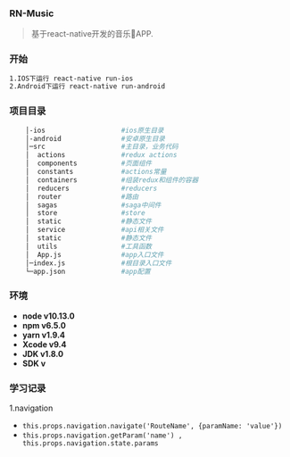 ### RN-Music
> 基于react-native开发的音乐🎵APP.

### 开始
```bash
1.IOS下运行 react-native run-ios
2.Android下运行 react-native run-android
```

### 项目目录
```bash
    │-ios                   #ios原生目录
    │-android               #安卓原生目录
    │─src                   #主目录，业务代码
    │  actions              #redux actions
    │  components           #页面组件
    │  constants            #actions常量
    │  containers           #组装redux和组件的容器
    │  reducers             #reducers
    │  router               #路由
    │  sagas                #saga中间件
    │  store                #store
    │  static               #静态文件
    │  service              #api相关文件
    │  static               #静态文件
    │  utils                #工具函数
    │  App.js               #app入口文件
    │─index.js              #根目录入口文件
    └─app.json              #app配置
```
### 环境

* **node  v10.13.0**
* **npm   v6.5.0**
* **yarn  v1.9.4**
* **Xcode v9.4**
* **JDK   v1.8.0**
* **SDK   v**

### 学习记录
1.navigation

* `this.props.navigation.navigate('RouteName', {paramName: 'value'})`
* `this.props.navigation.getParam('name') , this.props.navigation.state.params`